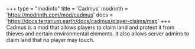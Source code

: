 +++
type = "modinfo"
title = 'Cadmus'
modrinth = 'https://modrinth.com/mod/cadmus'
docs = 'https://docs.terrarium.earth/docs/cadmus/player-claims/map'
+++
Cadmus is a mod that allows players to claim land and protect it from thieves and certain environmental elements. It also allows server admins to claim land that no player may touch.
